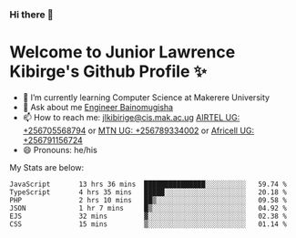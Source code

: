 ### Hi there 👋 
# Welcome to Junior Lawrence Kibirge's Github Profile ✨
 
<!--
**juniorkibirige/juniorkibirige** is a ✨ _special_ ✨ repository because its `README.md` (this file) appears on your GitHub profile.

Here are some ideas to get you started:

- 🔭 I’m currently working on ...
- 🌱 I’m currently learning ...
- 👯 I’m looking to collaborate on ...
- 🤔 I’m looking for help with ...
- 💬 Ask me about ...
- 📫 How to reach me: ...
- 😄 Pronouns: ...
- ⚡ Fun fact: ...
-->
- 🌱 I’m currently learning Computer Science at Makerere University
- 💬 Ask about me [Engineer Bainomugisha](mailto:baino@mak.ac.ug)
- 📫 How to reach me: [jlkibirige@cis.mak.ac.ug](mailto:jlkibirige@cis.mak.ac.ug) [AIRTEL UG: +256705568794](tel:+256705568794) or [MTN UG: +256789334002](tel:+256789334002) or [Africell UG: +256791156724](tel:+256791156724)
- 😄 Pronouns: he/his

My Stats are below:

<!--START_SECTION:waka-->

```text
JavaScript       13 hrs 36 mins  ███████████████░░░░░░░░░░   59.74 %
TypeScript       4 hrs 35 mins   █████░░░░░░░░░░░░░░░░░░░░   20.18 %
PHP              2 hrs 10 mins   ██▒░░░░░░░░░░░░░░░░░░░░░░   09.58 %
JSON             1 hr 7 mins     █▒░░░░░░░░░░░░░░░░░░░░░░░   04.92 %
EJS              32 mins         ▓░░░░░░░░░░░░░░░░░░░░░░░░   02.38 %
CSS              15 mins         ▒░░░░░░░░░░░░░░░░░░░░░░░░   01.14 %
```

<!--END_SECTION:waka-->
